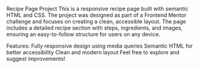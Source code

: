 Recipe Page Project
This is a responsive recipe page built with semantic HTML and CSS. The project was designed as part of a Frontend Mentor challenge and focuses on creating a clean, accessible layout. The page includes a detailed recipe section with steps, ingredients, and images, ensuring an easy-to-follow structure for users on any device.

Features:
Fully responsive design using media queries
Semantic HTML for better accessibility
Clean and modern layout
Feel free to explore and suggest improvements!
